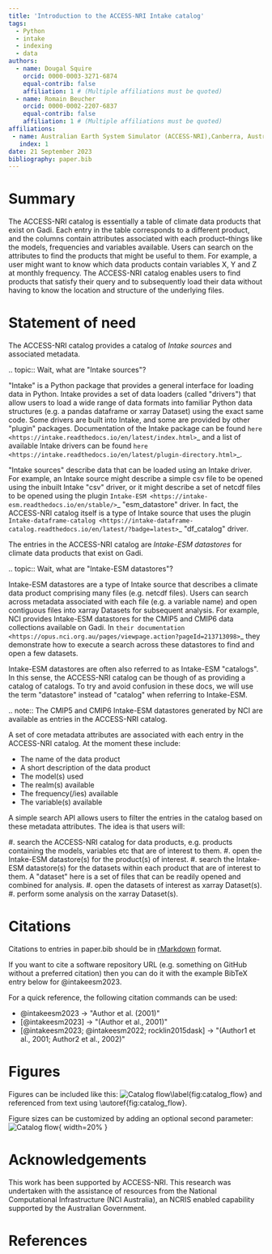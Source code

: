 ```yaml
---
title: 'Introduction to the ACCESS-NRI Intake catalog'
tags:
  - Python
  - intake
  - indexing
  - data
authors:
  - name: Dougal Squire
    orcid: 0000-0003-3271-6874
    equal-contrib: false
    affiliation: 1 # (Multiple affiliations must be quoted)
  - name: Romain Beucher
    orcid: 0000-0002-2207-6837
    equal-contrib: false
    affiliation: 1 # (Multiple affiliations must be quoted)
affiliations:
 - name: Australian Earth System Simulator (ACCESS-NRI),Canberra, Australia
   index: 1
date: 21 September 2023
bibliography: paper.bib
---
```


# Summary

The ACCESS-NRI catalog is essentially a table of climate data products that exist on Gadi. Each entry in the table corresponds to a different product, and the columns contain attributes associated with each product–things like the models, frequencies and variables available. Users can search on the attributes to find the products that might be useful to them. For example, a user might want to know which data products contain variables X, Y and Z at monthly frequency. The ACCESS-NRI catalog enables users to find products that satisfy their query and to subsequently load their data without having to know the location and structure of the underlying files.

# Statement of need

The ACCESS-NRI catalog provides a catalog of *Intake sources* and associated metadata.

.. topic:: Wait, what are "Intake sources"?

   "Intake" is a Python package that provides a general interface for loading data in Python. 
   Intake provides a set of data loaders (called "drivers") that allow users to load a wide range of 
   data formats into familiar Python data structures (e.g. a pandas dataframe or xarray Dataset) 
   using the exact same code. Some drivers are built into Intake, and some are provided by other 
   "plugin" packages. Documentation of the Intake package can be found 
   `here <https://intake.readthedocs.io/en/latest/index.html>`_ and a list of available Intake drivers 
   can be found `here <https://intake.readthedocs.io/en/latest/plugin-directory.html>`_.

   "Intake sources" describe data that can be loaded using an Intake driver. For example, an Intake 
   source might describe a simple csv file to be opened using the inbuilt Intake "csv" driver, or it 
   might describe a set of netcdf files to be opened using the plugin 
   `Intake-ESM <https://intake-esm.readthedocs.io/en/stable/>`_ "esm_datastore" driver. In fact, the 
   ACCESS-NRI catalog itself is a type of Intake source that uses the plugin 
   `Intake-dataframe-catalog <https://intake-dataframe-catalog.readthedocs.io/en/latest/?badge=latest>`_ 
   "df_catalog" driver.

The entries in the ACCESS-NRI catalog are *Intake-ESM datastores* for climate data products that exist 
on Gadi.

.. topic:: Wait, what are "Intake-ESM datastores"?

   Intake-ESM datastores are a type of Intake source that describes a climate data product comprising 
   many files (e.g. netcdf files). Users can search across metadata associated with each file (e.g. 
   a variable name) and open contiguous files into xarray Datasets for subsequent analysis. For 
   example, NCI provides Intake-ESM datastores for the CMIP5 and CMIP6 data collections available on 
   Gadi. In `their documentation <https://opus.nci.org.au/pages/viewpage.action?pageId=213713098>`_ 
   they demonstrate how to execute a search across these datastores to find and open a few datasets.

   Intake-ESM datastores are often also referred to as Intake-ESM "catalogs". In this sense, the 
   ACCESS-NRI catalog can be though of as providing a catalog of catalogs. To try and avoid confusion 
   in these docs, we will use the term "datastore" instead of "catalog" when referring to Intake-ESM.
   
   .. note::
      The CMIP5 and CMIP6 Intake-ESM datastores generated by NCI are available as entries in the 
      ACCESS-NRI catalog.

A set of core metadata attributes are associated with each entry in the ACCESS-NRI catalog. At the 
moment these include:

* The name of the data product
* A short description of the data product
* The model(s) used
* The realm(s) available
* The frequency(/ies) available 
* The variable(s) available

A simple search API allows users to filter the entries in the catalog based on these metadata 
attributes. The idea is that users will:

#. search the ACCESS-NRI catalog for data products, e.g. products containing the models, variables etc 
   that are of interest to them.
#. open the Intake-ESM datastore(s) for the product(s) of interest. 
#. search the Intake-ESM datastore(s) for the datasets within each product that are of interest to them.
   A "dataset" here is a set of files that can be readily opened and combined for analysis.
#. open the datasets of interest as xarray Dataset(s).
#. perform some analysis on the xarray Dataset(s).


# Citations

Citations to entries in paper.bib should be in
[rMarkdown](http://rmarkdown.rstudio.com/authoring_bibliographies_and_citations.html)
format.

If you want to cite a software repository URL (e.g. something on GitHub without a preferred
citation) then you can do it with the example BibTeX entry below for @intakeesm2023.

For a quick reference, the following citation commands can be used:
- @intakeesm2023  ->  "Author et al. (2001)"
- [@intakeesm2023] -> "(Author et al., 2001)"
- [@intakeesm2023; @intakeesm2022; rocklin2015dask] -> "(Author1 et al., 2001; Author2 et al., 2002)"

# Figures

Figures can be included like this:
![Catalog flow\label{fig:catalog_flow}](catalog_flow.svg)
and referenced from text using \autoref{fig:catalog_flow}.

Figure sizes can be customized by adding an optional second parameter:
![Catalog flow](catalog_flow.svg){ width=20% }

# Acknowledgements

This work has been supported by ACCESS-NRI.
This research was undertaken with the assistance of resources from the National Computational Infrastructure (NCI Australia), an NCRIS enabled capability supported by the Australian Government.

# References
